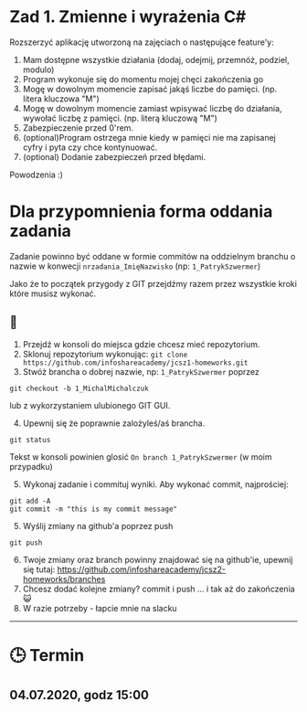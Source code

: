 # Zad 1. Zmienne i wyrażenia C#

Rozszerzyć aplikację utworzoną na zajęciach o następujące feature'y:
1. Mam dostępne wszystkie działania (dodaj, odejmij, przemnóż, podziel, modulo)
2. Program wykonuje się do momentu mojej chęci zakończenia go
3. Mogę w dowolnym momencie zapisać jakąś liczbe do pamięci. (np. litera kluczowa "M")
4. Mogę w dowolnym momencie zamiast wpisywać liczbę do działania, wywołać liczbę z pamięci. (np. literą kluczową "M")
5. Zabezpieczenie przed 0'rem.
6. (optional)Program ostrzega mnie kiedy w pamięci nie ma zapisanej cyfry i pyta czy chce kontynuować.
7. (optional) Dodanie zabezpieczeń przed błędami.

Powodzenia :)

# Dla przypomnienia forma oddania zadania
Zadanie powinno być oddane w formie commitów na oddzielnym branchu o nazwie w konwecji `nrzadania_ImięNazwisko` (np: `1_PatrykSzwermer`)

Jako że to początek przygody z GIT przejdźmy razem przez wszystkie kroki które musisz wykonać.

## :construction_worker: 
1. Przejdź w konsoli do miejsca gdzie chcesz mieć repozytorium.
2. Sklonuj repozytorium wykonując: `git clone https://github.com/infoshareacademy/jcsz1-homeworks.git`
3. Stwóż brancha o dobrej nazwie, np: `1_PatrykSzwermer` poprzez 
```
git checkout -b 1_MichalMichalczuk
```
lub z wykorzystaniem ulubionego GIT GUI.

4. Upewnij się że poprawnie zalożyleś/aś brancha. 
```
git status
```

Tekst w konsoli powinien glosić `On branch 1_PatrykSzwermer` (w moim przypadku)

5. Wykonaj zadanie i commituj wyniki. Aby wykonać commit, najprościej:
```
git add -A
git commit -m "this is my commit message"
```
5. Wyślij zmiany na github'a poprzez push 
```
git push
```
6. Twoje zmiany oraz branch powinny znajdować się na github'ie, upewnij się tutaj: https://github.com/infoshareacademy/jcsz2-homeworks/branches
7. Chcesz dodać kolejne zmiany? commit i push ... i tak aż do zakończenia :smiley_cat:
7. W razie potrzeby - łapcie mnie na slacku

---

# :clock3: Termin
## 04.07.2020, godz 15:00 
